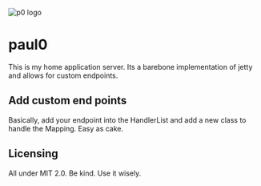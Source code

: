 ![p0 logo](https://i.imgur.com/1Uv87Dp.png)

# paul0
This is my home application server. 
Its a barebone implementation of jetty and allows for custom endpoints.

## Add custom end points
Basically, add your endpoint into the HandlerList and add a new class to handle the Mapping. Easy as cake. 

## Licensing
All under MIT 2.0. Be kind. Use it wisely. 

